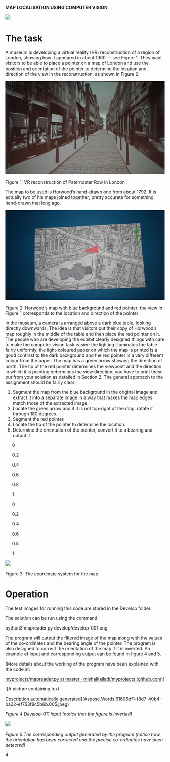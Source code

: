 ﻿**MAP LOCALISATION USING COMPUTER VISION**

![](Aspose.Words.61606df1-f8d7-40b4-ba22-ef753f8c5b6b.001.png)
# **The task**
A museum is developing a virtual reality (VR) reconstruction of a region of London, showing how it appeared in about 1900 — see Figure 1. They want visitors to be able to place a pointer on a map of London and use the position and orientation of the pointer to determine the location and direction of the view in the reconstruction, as shown in Figure 2. 

![](Aspose.Words.61606df1-f8d7-40b4-ba22-ef753f8c5b6b.002.jpeg)

Figure 1: VR reconstruction of Paternoster Row in London

The map to be used is Horwood’s hand-drawn one from about 1792. It is actually two of his maps joined together; pretty accurate for something hand-drawn that long ago.

![](Aspose.Words.61606df1-f8d7-40b4-ba22-ef753f8c5b6b.003.jpeg)

Figure 2: Horwood’s map with blue background and red pointer; the view in Figure 1 corresponds to the location and direction of the pointer

In the museum, a camera is arranged above a dark blue table, looking directly downwards. The idea is that visitors put their copy of Horwood’s map roughly in the middle of the table and then place the red pointer on it. The people who are developing the exhibit clearly designed things with care to make the computer vision task easier: the lighting illuminates the table fairly uniformly, the light-coloured paper on which the map is printed is a good contrast to the dark background and the red pointer is a very different colour from the paper. The map has a green arrow showing the direction of north. The tip of the red pointer determines the viewpoint and the direction in which it is pointing determines the view direction; you have to print these out from your solution as detailed in Section 2. The general approach to the assignment should be fairly clear:

1. Segment the map from the blue background in the original image and extract it into a separate image in a way that makes the map edges match those of the extracted image.
1. Locate the green arrow and if it is not top-right of the map, rotate it through 180 degrees.
1. Segment the red pointer.
1. Locate the tip of the pointer to determine the location.
1. Determine the orientation of the pointer, convert it to a bearing and output it.

`	`0

`	`0.2

`	`0.4

`	`0.6

`	`0.8

`	`1

`	`0

`	`0.2

`	`0.4

`	`0.6

`	`0.8

`	`1

![](Aspose.Words.61606df1-f8d7-40b4-ba22-ef753f8c5b6b.004.png)

Figure 3: The coordinate system for the map
# **Operation**

The test images for running this code are stored in the Develop folder.

The solution can be run using the command:

python3 mapreader.py develop/develop-001.png

The program will output the filtered image of the map along with the values of the co-ordinates and the bearing angle of the pointer. The program is also designed to correct the orientation of the map if it is inverted. An example of input and corresponding output can be found in figure 4 and 5.

(More details about the working of the program have been explained with the code at:

[myprojects/mapreader.py at master · mishalkalladi/myprojects (github.com)](https://github.com/mishalkalladi/myprojects/blob/master/Computer%20Vision/Map%20Reader/mapreader.py))





![A picture containing text

Description automatically generated](Aspose.Words.61606df1-f8d7-40b4-ba22-ef753f8c5b6b.005.jpeg)

*Figure 4    Develop-011 input (notice that the figure is inverted)*

![](Aspose.Words.61606df1-f8d7-40b4-ba22-ef753f8c5b6b.006.png)

*Figure 5 The corresponding output generated by the program (notice how the orientation has been corrected and the precise co-ordinates have been detected)*

4
